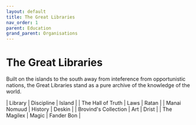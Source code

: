 ```yaml
---
layout: default
title: The Great Libraries
nav_order: 1
parent: Education
grand_parent: Organisations
---
```


# The Great Libraries

Built on the islands to the south away from inteference from opportunistic nations, the Great Libraries stand as a pure archive of the knowledge of the world.

| Library | Discipline | Island |
| The Hall of Truth | Laws | Ratan |
| Manai Nomuud | History | Deskin |
| Brovind's Collection | Art | Drist |
| The Magilex | Magic | Fander Bon |
